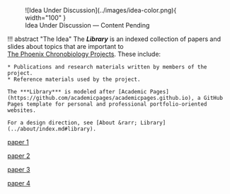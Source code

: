 <figure markdown="span">
    ![Idea Under Discussion](../images/idea-color.png){ width="100" } 
    <figcaption>Idea Under Discussion &mdash; Content Pending</figcaption>
</figure>

!!! abstract "The Idea"
    The ***Library*** is an indexed collection of papers and slides about topics that are important to [The&nbsp;Phoenix&nbsp;Chronobiology&nbsp;Projects](../index.md). These include:
    
    * Publications and research materials written by members of the project.
    * Reference materials used by the project.

    The ***Library*** is modeled after [Academic Pages](https://github.com/academicpages/academicpages.github.io), a GitHub Pages template for personal and professional portfolio-oriented websites.

    For a design direction, see [About &rarr; Library](../about/index.md#library).

[paper 1](cards/2009-10-01-paper-title-number-1.md)

[paper 2](cards/2010-10-01-paper-title-number-2.md)

[paper 3](cards/2015-10-01-paper-title-number-3.md)

[paper 4](cards/2024-02-17-paper-title-number-4.md
)